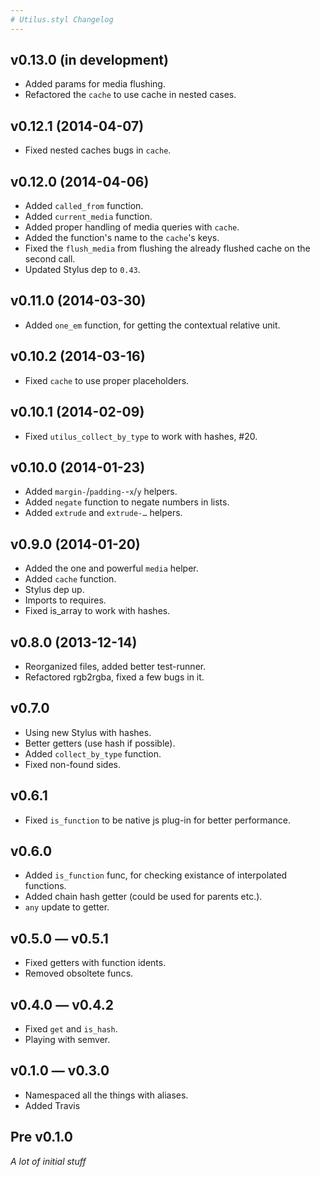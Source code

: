 ```yaml
---
# Utilus.styl Changelog
---
```


## v0.13.0 (in development)

- Added params for media flushing.
- Refactored the `cache` to use cache in nested cases.

## v0.12.1 (2014-04-07)

- Fixed nested caches bugs in `cache`.

## v0.12.0 (2014-04-06)

- Added `called_from` function.
- Added `current_media` function.
- Added proper handling of media queries with `cache`.
- Added the function's name to the `cache`'s keys.
- Fixed the `flush_media` from flushing the already flushed cache on the second call.
- Updated Stylus dep to `0.43`.

## v0.11.0 (2014-03-30)

- Added `one_em` function, for getting the contextual relative unit.

## v0.10.2 (2014-03-16)

- Fixed `cache` to use proper placeholders.

## v0.10.1 (2014-02-09)

- Fixed `utilus_collect_by_type` to work with hashes, #20.

## v0.10.0 (2014-01-23)

- Added `margin-`/`padding-`-`x`/`y` helpers.
- Added `negate` function to negate numbers in lists.
- Added `extrude` and `extrude-…` helpers.

## v0.9.0 (2014-01-20)

- Added the one and powerful `media` helper.
- Added `cache` function.
- Stylus dep up.
- Imports to requires.
- Fixed is_array to work with hashes.

## v0.8.0 (2013-12-14)

- Reorganized files, added better test-runner.
- Refactored rgb2rgba, fixed a few bugs in it.

## v0.7.0

- Using new Stylus with hashes.
- Better getters (use hash if possible).
- Added `collect_by_type` function.
- Fixed non-found sides.

## v0.6.1

- Fixed `is_function` to be native js plug-in for better performance.

## v0.6.0

- Added `is_function` func, for checking existance of interpolated functions.
- Added chain hash getter (could be used for parents etc.).
- `any` update to getter.

## v0.5.0 — v0.5.1

- Fixed getters with function idents.
- Removed obsoltete funcs.

## v0.4.0 — v0.4.2

- Fixed `get` and `is_hash`.
- Playing with semver.

## v0.1.0 — v0.3.0

- Namespaced all the things with aliases.
- Added Travis

## Pre v0.1.0

_A lot of initial stuff_
